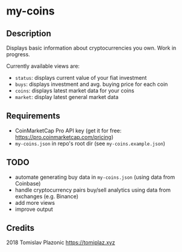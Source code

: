 # my-coins

## Description

Displays basic information about cryptocurrencies you own.
Work in progress.

Currently available views are:

* `status`: displays current value of your fiat investment
* `buys`: displays investment and avg. buying price for each coin
* `coins`: displays latest market data for your coins
* `market`: display latest general market data

## Requirements

* CoinMarketCap Pro API key (get it for free: https://pro.coinmarketcap.com/pricing)
* `my-coins.json` in repo's root dir (see `my-coins.example.json`)

## TODO

* automate generating buy data in `my-coins.json` (using data from Coinbase)
* handle cryptocurrency pairs buy/sell analytics using data from exchanges (e.g. Binance)
* add more views
* improve output

## Credits

2018
Tomislav Plazonic
https://tomiplaz.xyz
